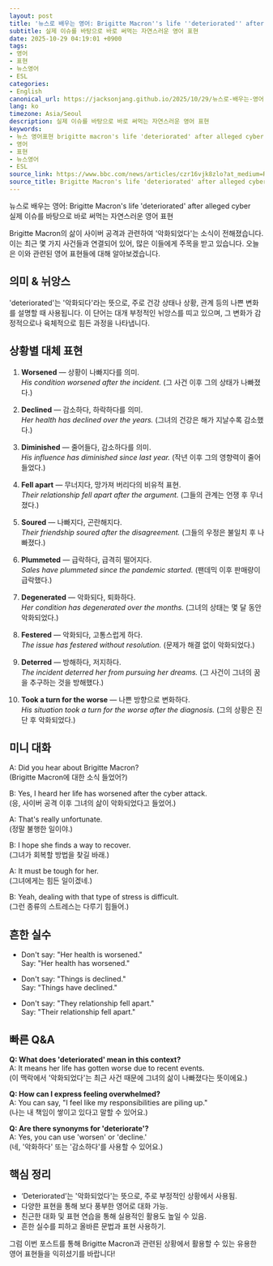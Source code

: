 ```yaml
---
layout: post
title: '뉴스로 배우는 영어: Brigitte Macron''s life ''deteriorated'' after alleged cyber'
subtitle: 실제 이슈를 바탕으로 바로 써먹는 자연스러운 영어 표현
date: 2025-10-29 04:19:01 +0900
tags:
- 영어
- 표현
- 뉴스영어
- ESL
categories:
- English
canonical_url: https://jacksonjang.github.io/2025/10/29/뉴스로-배우는-영어-brigitte-macrons-life-deteriorated-after-alleged-cyber/
lang: ko
timezone: Asia/Seoul
description: 실제 이슈를 바탕으로 바로 써먹는 자연스러운 영어 표현
keywords:
- 뉴스 영어표현 brigitte macron's life 'deteriorated' after alleged cyber
- 영어
- 표현
- 뉴스영어
- ESL
source_link: https://www.bbc.com/news/articles/czr16vjk8zlo?at_medium=RSS&at_campaign=rss
source_title: Brigitte Macron's life 'deteriorated' after alleged cyber
---
```


뉴스로 배우는 영어: Brigitte Macron's life 'deteriorated' after alleged cyber  
실제 이슈를 바탕으로 바로 써먹는 자연스러운 영어 표현

Brigitte Macron의 삶이 사이버 공격과 관련하여 '악화되었다'는 소식이 전해졌습니다. 이는 최근 몇 가지 사건들과 연결되어 있어, 많은 이들에게 주목을 받고 있습니다. 오늘은 이와 관련된 영어 표현들에 대해 알아보겠습니다.

## 의미 & 뉘앙스

'deteriorated'는 '악화되다'라는 뜻으로, 주로 건강 상태나 상황, 관계 등의 나쁜 변화를 설명할 때 사용됩니다. 이 단어는 대개 부정적인 뉘앙스를 띠고 있으며, 그 변화가 감정적으로나 육체적으로 힘든 과정을 나타냅니다.

## 상황별 대체 표현

1. **Worsened** — 상황이 나빠지다를 의미.  
   *His condition worsened after the incident.* (그 사건 이후 그의 상태가 나빠졌다.)
   
2. **Declined** — 감소하다, 하락하다를 의미.  
   *Her health has declined over the years.* (그녀의 건강은 해가 지날수록 감소했다.)
   
3. **Diminished** — 줄어들다, 감소하다를 의미.  
   *His influence has diminished since last year.* (작년 이후 그의 영향력이 줄어들었다.)
   
4. **Fell apart** — 무너지다, 망가져 버리다의 비유적 표현.  
   *Their relationship fell apart after the argument.* (그들의 관계는 언쟁 후 무너졌다.)
   
5. **Soured** — 나빠지다, 곤란해지다.  
   *Their friendship soured after the disagreement.* (그들의 우정은 불일치 후 나빠졌다.)
   
6. **Plummeted** — 급락하다, 급격히 떨어지다.  
   *Sales have plummeted since the pandemic started.* (팬데믹 이후 판매량이 급락했다.)
   
7. **Degenerated** — 악화되다, 퇴화하다.  
   *Her condition has degenerated over the months.* (그녀의 상태는 몇 달 동안 악화되었다.)
   
8. **Festered** — 악화되다, 고통스럽게 하다.  
   *The issue has festered without resolution.* (문제가 해결 없이 악화되었다.)
   
9. **Deterred** — 방해하다, 저지하다.  
   *The incident deterred her from pursuing her dreams.* (그 사건이 그녀의 꿈을 추구하는 것을 방해했다.)
   
10. **Took a turn for the worse** — 나쁜 방향으로 변화하다.  
    *His situation took a turn for the worse after the diagnosis.* (그의 상황은 진단 후 악화되었다.)

## 미니 대화

A: Did you hear about Brigitte Macron?   
(Brigitte Macron에 대한 소식 들었어?) 

B: Yes, I heard her life has worsened after the cyber attack.  
(응, 사이버 공격 이후 그녀의 삶이 악화되었다고 들었어.)

A: That's really unfortunate.  
(정말 불행한 일이야.)

B: I hope she finds a way to recover.  
(그녀가 회복할 방법을 찾길 바래.)

A: It must be tough for her.  
(그녀에게는 힘든 일이겠네.)

B: Yeah, dealing with that type of stress is difficult.  
(그런 종류의 스트레스는 다루기 힘들어.)

## 흔한 실수 

- Don't say: "Her health is worsened."  
  Say: "Her health has worsened."  

- Don't say: "Things is declined."  
  Say: "Things have declined."  

- Don't say: "They relationship fell apart."  
  Say: "Their relationship fell apart."  

## 빠른 Q&A 

**Q: What does 'deteriorated' mean in this context?**  
A: It means her life has gotten worse due to recent events.  
(이 맥락에서 '악화되었다'는 최근 사건 때문에 그녀의 삶이 나빠졌다는 뜻이에요.)

**Q: How can I express feeling overwhelmed?**  
A: You can say, "I feel like my responsibilities are piling up."  
(나는 내 책임이 쌓이고 있다고 말할 수 있어요.)

**Q: Are there synonyms for 'deteriorate'?**  
A: Yes, you can use 'worsen' or 'decline.'  
(네, '악화하다' 또는 '감소하다'를 사용할 수 있어요.)

## 핵심 정리

- ‘Deteriorated’는 '악화되었다'는 뜻으로, 주로 부정적인 상황에서 사용됨.
- 다양한 표현을 통해 보다 풍부한 영어로 대화 가능.
- 친근한 대화 및 표현 연습을 통해 실용적인 활용도 높일 수 있음.
- 흔한 실수를 피하고 올바른 문법과 표현 사용하기.

그럼 이번 포스트를 통해 Brigitte Macron과 관련된 상황에서 활용할 수 있는 유용한 영어 표현들을 익히셨기를 바랍니다!